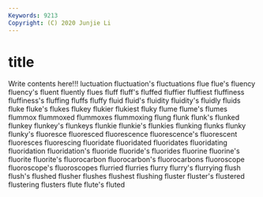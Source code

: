 ```yaml
---
Keywords: 9213
Copyright: (C) 2020 Junjie Li
---
```


# title

Write contents here!!!
luctuation 
fluctuation's 
fluctuations 
flue 
flue's 
fluency 
fluency's 
fluent
fluently 
flues 
fluff 
fluff's 
fluffed 
fluffier 
fluffiest 
fluffiness 
fluffiness's 
fluffing
fluffs 
fluffy 
fluid 
fluid's 
fluidity 
fluidity's 
fluidly 
fluids 
fluke 
fluke's
flukes 
flukey 
flukier 
flukiest 
fluky 
flume 
flume's 
flumes 
flummox 
flummoxed
flummoxes 
flummoxing 
flung 
flunk 
flunk's 
flunked 
flunkey 
flunkey's 
flunkeys 
flunkie
flunkie's 
flunkies 
flunking 
flunks 
flunky 
flunky's 
fluoresce 
fluoresced 
fluorescence 
fluorescence's
fluorescent 
fluoresces 
fluorescing 
fluoridate 
fluoridated 
fluoridates 
fluoridating 
fluoridation 
fluoridation's 
fluoride
fluoride's 
fluorides 
fluorine 
fluorine's 
fluorite 
fluorite's 
fluorocarbon 
fluorocarbon's 
fluorocarbons 
fluoroscope
fluoroscope's 
fluoroscopes 
flurried 
flurries 
flurry 
flurry's 
flurrying 
flush 
flush's 
flushed
flusher 
flushes 
flushest 
flushing 
fluster 
fluster's 
flustered 
flustering 
flusters 
flute
flute's 
fluted 

